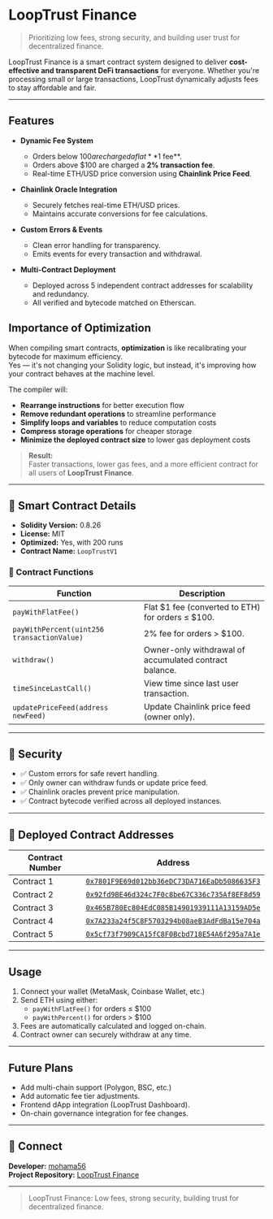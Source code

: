 # LoopTrust Finance 

> Prioritizing low fees, strong security, and building user trust for decentralized finance.

LoopTrust Finance is a smart contract system designed to deliver **cost-effective and transparent DeFi transactions** for everyone. Whether you're processing small or large transactions, LoopTrust dynamically adjusts fees to stay affordable and fair.

---

## Features

- **Dynamic Fee System**
  - Orders below $100 are charged a flat **$1 fee**.
  - Orders above $100 are charged a **2% transaction fee**.
  - Real-time ETH/USD price conversion using **Chainlink Price Feed**.
  

- **Chainlink Oracle Integration**
  - Securely fetches real-time ETH/USD prices.
  - Maintains accurate conversions for fee calculations.

- **Custom Errors & Events**
  - Clean error handling for transparency.
  - Emits events for every transaction and withdrawal.

- **Multi-Contract Deployment**
  - Deployed across 5 independent contract addresses for scalability and redundancy.
  - All verified and bytecode matched on Etherscan.

## Importance of Optimization

When compiling smart contracts, **optimization** is like recalibrating your bytecode for maximum efficiency.  
Yes — it's not changing your Solidity logic, but instead, it's improving how your contract behaves at the machine level.

The compiler will:

- **Rearrange instructions** for better execution flow
- **Remove redundant operations** to streamline performance
- **Simplify loops and variables** to reduce computation costs
- **Compress storage operations** for cheaper storage
- **Minimize the deployed contract size** to lower gas deployment costs

> **Result:**  
> Faster transactions, lower gas fees, and a more efficient contract for all users of **LoopTrust Finance**.


---

## 📜 Smart Contract Details

- **Solidity Version:** 0.8.26
- **License:** MIT
- **Optimized:** Yes, with 200 runs
- **Contract Name:** `LoopTrustV1`

### 🧩 Contract Functions

| Function | Description |
| -------- | ----------- |
| `payWithFlatFee()` | Flat $1 fee (converted to ETH) for orders ≤ $100. |
| `payWithPercent(uint256 transactionValue)` | 2% fee for orders > $100. |
| `withdraw()` | Owner-only withdrawal of accumulated contract balance. |
| `timeSinceLastCall()` | View time since last user transaction. |
| `updatePriceFeed(address newFeed)` | Update Chainlink price feed (owner only). |

---

## 🔐 Security

- ✅ Custom errors for safe revert handling.
- ✅ Only owner can withdraw funds or update price feed.
- ✅ Chainlink oracles prevent price manipulation.
- ✅ Contract bytecode verified across all deployed instances.

---

## 🔗 Deployed Contract Addresses

| Contract Number | Address |
|----------------|----------|
| Contract 1 | [`0x7801F9E69d012bb36eDC73DA716EaDb5086635F3`](https://etherscan.io/address/0x7801F9E69d012bb36eDC73DA716EaDb5086635F3) |
| Contract 2 | [`0x92fd9BE46d324c7F0c8be67C336c735Af8EF8d59`](https://etherscan.io/address/0x92fd9BE46d324c7F0c8be67C336c735Af8EF8d59) |
| Contract 3 | [`0x465B780Ec804EdC085B14901939111A13159AD5e`](https://etherscan.io/address/0x465B780Ec804EdC085B14901939111A13159AD5e) |
| Contract 4 | [`0x7A233a24f5C8F5703294b08aeB3AdFdBa15e704a`](https://etherscan.io/address/0x7A233a24f5C8F5703294b08aeB3AdFdBa15e704a) |
| Contract 5 | [`0x5cf73f7909CA15fC8F0Bcbd718E54A6f295a7A1e`](https://etherscan.io/address/0x5cf73f7909CA15fC8F0Bcbd718E54A6f295a7A1e) |

---

## Usage

1. Connect your wallet (MetaMask, Coinbase Wallet, etc.)
2. Send ETH using either:
   - `payWithFlatFee()` for orders ≤ $100
   - `payWithPercent()` for orders > $100
3. Fees are automatically calculated and logged on-chain.
4. Contract owner can securely withdraw at any time.

---

## Future Plans

- Add multi-chain support (Polygon, BSC, etc.)
- Add automatic fee tier adjustments.
- Frontend dApp integration (LoopTrust Dashboard).
- On-chain governance integration for fee changes.

---

## 🤝 Connect

**Developer:** [mohama56](https://github.com/mohama56)  
**Project Repository:** [LoopTrust Finance](https://github.com/mohama56/LoopTrust-Finance)

---

> LoopTrust Finance: Low fees, strong security, building trust for decentralized finance.

